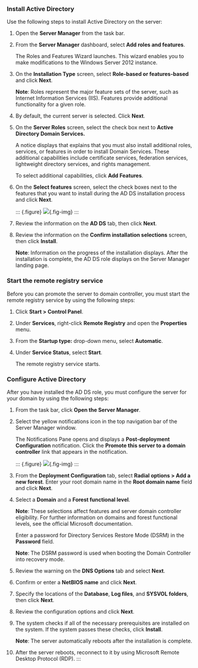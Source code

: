 ### Install Active Directory

Use the following steps to install Active Directory on the server:

1.  Open the **Server Manager** from the task bar.

2.  From the **Server Manager** dashboard, select **Add roles and
    features**.

    The Roles and Features Wizard launches. This wizard enables you to
    make modifications to the Windows Server 2012 instance.

3.  On the **Installation Type** screen, select **Role-based or
    features-based** and click **Next**.

    **Note**: Roles represent the major feature sets of the server, such
    as Internet Information Services (IIS). Features provide additional
    functionality for a given role.

4.  By default, the current server is selected. Click **Next**.

5.  On the **Server Roles** screen, select the check box next to
    **Active Directory Domain Services.**

    A notice displays that explains that you must also install
    additional roles, services, or features in order to install Domain
    Services. These additional capabilities include certificate
    services, federation services, lightweight directory services, and
    rights management.

    To select additional capabilities, click **Add Features**.

6.  On the **Select features** screen, select the check boxes next to
    the features that you want to install during the AD DS installation
    process and click **Next**.

    ::: {.figure}
    ![](./Install%20Active%20Directory%20on%20Windows%20Server%202012%20-_files/features_0.png){.fig-img}
    :::

7.  Review the information on the **AD DS** tab, then click **Next**.

8.  Review the information on the **Confirm installation selections**
    screen, then click **Install**.

    **Note**: Information on the progress of the installation displays.
    After the installation is complete, the AD DS role displays on the
    Server Manager landing page.

### Start the remote registry service

Before you can promote the server to domain controller, you must start
the remote registry service by using the following steps:

1.  Click **Start \> Control Panel**.

2.  Under **Services**, right-click **Remote Registry** and open the
    **Properties** menu.

3.  From the **Startup type:** drop-down menu, select **Automatic**.

4.  Under **Service Status**, select **Start**.

    The remote registry service starts.

### Configure Active Directory

After you have installed the AD DS role, you must configure the server
for your domain by using the following steps:

1.  From the task bar, click **Open the Server Manager**.

2.  Select the yellow notifications icon in the top navigation bar of
    the Server Manager window.

    The Notifications Pane opens and displays a **Post-deployment
    Configuration** notification. Click the **Promote this server to a
    domain controller** link that appears in the notification.

    ::: {.figure}
    ![](./Install%20Active%20Directory%20on%20Windows%20Server%202012%20-_files/promote.png){.fig-img}
    :::

3.  From the **Deployment Configuration** tab, select **Radial
    options \> Add a new forest**. Enter your root domain name in the
    **Root domain name** field and click **Next**.

4.  Select a **Domain** and a **Forest functional level**.

    **Note**: These selections affect features and server domain
    controller eligibility. For further information on domains and
    forest functional levels, see the official Microsoft documentation.

    Enter a password for Directory Services Restore Mode (DSRM) in the
    **Password** field.

    **Note**: The DSRM password is used when booting the Domain
    Controller into recovery mode.

5.  Review the warning on the **DNS Options** tab and select **Next**.

6.  Confirm or enter a **NetBIOS name** and click **Next**.

7.  Specify the locations of the **Database**, **Log files**, and
    **SYSVOL folders**, then click **Next**.

8.  Review the configuration options and click **Next**.

9.  The system checks if all of the necessary prerequisites are
    installed on the system. If the system passes these checks, click
    **Install**.

    **Note**: The server automatically reboots after the installation is
    complete.

10. After the server reboots, reconnect to it by using Microsoft Remote
    Desktop Protocol (RDP).
:::
